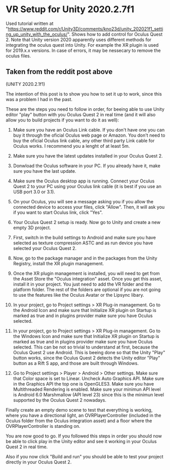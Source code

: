 # VR Setup for Unity 2020.2.7f1

Used tutorial written at "https://www.reddit.com/r/Unity3D/comments/kno23d/unity_202021f1_setting_up_unity_with_the_oculus/". Shows how to add control for Oculus Quest 2. Note that Unity version 2020 apparently uses different methods for integrating the oculus quest into Unity. For example the XR plugin is used for 2019.x.x versions. In case of errors, it may be nessecary to remove the oculus files. 


## Taken from the reddit post above
(UNITY 2020.2.1f1)

The intention of this post is to show you how to set it up to work, since this was a problem I had in the past.

These are the steps you need to follow in order, for beeing able to use Unity editor "play" button with you Oculus Quest 2 in real time (and it will also allow you to build projects if you want to do it as well):

1. Make sure you have an Oculus Link cable. If you don't have one you can buy it through the oficial Oculus web page or Amazon. You don't need to buy the oficial Oculus link cable, any other third party Link cable for Oculus works. I recommend you a lenght of at least 5m.

2. Make sure you have the latest updates installed in your Oculus Quest 2.

3. Donwload the Oculus software in your PC. If you already have it, make sure you have the last update.

4. Make sure the Oculus desktop app is running. Connect your Oculus Quest 2 to your PC using your Oculus link cable (it is best if you use an USB port 3.0 or 3.1).

5. On your Oculus, you will see a message asking you if you allow the connected device to access your files, click "Allow". Then, it will ask you if you want to start Oculus link, click "Yes".

6. Your Oculus Quest 2 setup is ready. Now go to Unity and create a new empty 3D project.

7. First, switch in the build settings to Android and make sure you have selected as texture compression ASTC and as run device you have selected your Oculus Quest 2.

8. Now, go to the package manager and in the packages from the Unity Registry, install the XR plugin management.

9. Once the XR plugin management is installed, you will need to get from the Asset Store the "Oculus integration" asset. Once you get this asset, install it in your project. You just need to add the VR folder and the platform folder. The rest of the folders are optional if you are not going to use the features like the Oculus Avatar or the Lipsync libary.

10. In your project, go to Project settings > XR Plug-in management. Go to the Android Icon and make sure that Initialize XR plugin on Startup is marked as true and in plugins provider make sure you have Oculus selected.

11. In your project, go to Project settings > XR Plug-in management. Go to the Windows Icon and make sure that Initialize XR plugin on Startup is marked as true and in plugins provider make sure you have Oculus selected. This can be not so trivial to understand at first, because the Oculus Quest 2 use Android. This is beeing done so that the Unity "Play" button works, since the Oculus Quest 2 detects the Unity editor "Play" button as a Rift S app, and those are built through Windows.

12. Go to Project settings > Player > Android > Other settings. Make sure that Color space is set to Linear. Uncheck Auto Graphics API. Make sure in the Graphics API the top one is OpenGLES3. Make sure you have Multithreaded Rendering is enabled. Make sure your minimun API level is Android 6.0 Marshmallow (API level 23) since this is the minimun level supported by the Oculus Quest 2 nowadays.


Finally create an empty demo scene to test that everything is working, where you have a directional light, an OVRPlayerController (included in the Oculus folder from the Oculus integration asset) and a floor where the OVRPlayerController is standing on.

You are now good to go. If you followed this steps in order you should now be able to click play in the Unity editor and see it working in your Oculus Quest 2 in real time.

Also if you now click "Build and run" you should be able to test your project directly in your Oculus Quest 2.
